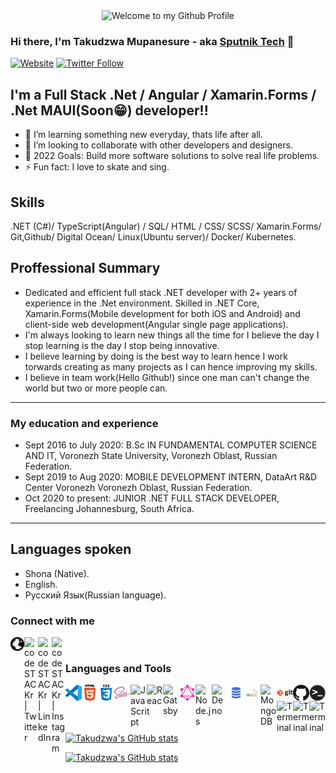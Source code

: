 <!-- "Hero" Header -->
<div align="center">
  <img src="https://github.com/BrunnerLivio/brunnerlivio/blob/master/images/welcome.png?raw=true" style="max-width: 100%;" alt="Welcome to my Github Profile" />
  

</div>

### Hi there, I'm Takudzwa Mupanesure - aka [Sputnik Tech][website] 👋

[![Website](https://img.shields.io/badge/-takudzwam.live-green)](https://takudzwam.live)
[![Twitter Follow](https://img.shields.io/badge/twitter-follow%20Takudzwa%20Mupanesure-yellowgreen)](https://twitter.com/TMupanesure?t=ZEnXP3JabAYEfkYaQlVR-A&s=09)

## I'm a Full Stack .Net / Angular / Xamarin.Forms / .Net MAUI(Soon😁) developer!!

- 🌱 I’m learning something new everyday, thats life after all.
- 🤝 I’m looking to collaborate with other developers and designers.
- 🥅 2022 Goals: Build more software solutions to solve real life problems.
- ⚡ Fun fact: I love to skate and sing.

## Skills
 .NET (C#)/ TypeScript(Angular) / SQL/ HTML / CSS/  SCSS/  Xamarin.Forms/  Git,Github/  Digital Ocean/  Linux(Ubuntu server)/  Docker/  Kubernetes.

## Proffessional Summary

- Dedicated and efficient full stack .NET developer with 2+ years of experience in the .Net environment. Skilled in .NET Core, Xamarin.Forms(Mobile development for both iOS and Android) and client-side web development(Angular single page applications).
-  I'm always looking to learn new things all the time for I believe the day I stop learning is the day I stop being innovative.
-  I believe learning by doing is the best way to learn hence I work torwards creating as many projects as I can hence improving my skills.
-  I believe in team work(Hello Github!) since one man can't change the world but two or more people can.
---

### My education and experience

- Sept 2016 to July 2020: B.Sc IN FUNDAMENTAL COMPUTER SCIENCE AND IT, Voronezh State University,
Voronezh Oblast, Russian Federation.
- Sept 2019 to Aug 2020: MOBILE DEVELOPMENT INTERN, DataArt R&D Center Voronezh
Voronezh Oblast, Russian Federation.
- Oct 2020 to present: JUNIOR .NET FULL STACK DEVELOPER, Freelancing
Johannesburg, South Africa.

---

## Languages spoken

-  Shona (Native).
-  English.
-  Русский Язык(Russian language).


### Connect with me

[<img align="left" alt="codeSTACKr.com" width="22px" src="https://raw.githubusercontent.com/iconic/open-iconic/master/svg/globe.svg" />][website]
[<img align="left" alt="codeSTACKr | Twitter" width="22px" src="https://cdn.jsdelivr.net/npm/simple-icons@v3/icons/twitter.svg" />][twitter]
[<img align="left" alt="codeSTACKr | LinkedIn" width="22px" src="https://cdn.jsdelivr.net/npm/simple-icons@v3/icons/linkedin.svg" />][linkedin]
[<img align="left" alt="codeSTACKr | Instagram" width="22px" src="https://cdn.jsdelivr.net/npm/simple-icons@v3/icons/instagram.svg" />][instagram]

<br />

### Languages and Tools

<img align="left" alt="Visual Studio Code" width="26px" src="https://raw.githubusercontent.com/github/explore/80688e429a7d4ef2fca1e82350fe8e3517d3494d/topics/visual-studio-code/visual-studio-code.png" />
<img align="left" alt="HTML5" width="26px" src="https://raw.githubusercontent.com/github/explore/80688e429a7d4ef2fca1e82350fe8e3517d3494d/topics/html/html.png" />
<img align="left" alt="CSS3" width="26px" src="https://raw.githubusercontent.com/github/explore/80688e429a7d4ef2fca1e82350fe8e3517d3494d/topics/css/css.png" />
<img align="left" alt="Sass" width="26px" src="https://raw.githubusercontent.com/github/explore/80688e429a7d4ef2fca1e82350fe8e3517d3494d/topics/sass/sass.png" />
<img align="left" alt="JavaScript" width="26px" src="https://miro.medium.com/max/1400/1*TpbxEQy4ckB-g31PwUQPlg.png" />
<img align="left" alt="React" width="26px" src="https://venturebeat.com/wp-content/uploads/2015/06/visual_studio_purple.png?resize=1200%2C600&strip=all" />
<img align="left" alt="Gatsby" width="26px" src="https://www.avenga.com/wp-content/uploads/2020/11/C-Sharp-1920x1080.png" />
<img align="left" alt="GraphQL" width="26px" src="https://raw.githubusercontent.com/github/explore/80688e429a7d4ef2fca1e82350fe8e3517d3494d/topics/graphql/graphql.png" />
<img align="left" alt="Node.js" width="26px" src="https://upload.wikimedia.org/wikipedia/commons/thumb/f/f2/Xamarin-logo.svg/220px-Xamarin-logo.svg.png" />
<img align="left" alt="Deno" width="26px" src="https://miro.medium.com/max/960/1*VKY-Ldkt-iHobItql7G_5w.png" />
<img align="left" alt="SQL" width="26px" src="https://raw.githubusercontent.com/github/explore/80688e429a7d4ef2fca1e82350fe8e3517d3494d/topics/sql/sql.png" />
<img align="left" alt="MySQL" width="26px" src="https://raw.githubusercontent.com/github/explore/80688e429a7d4ef2fca1e82350fe8e3517d3494d/topics/mysql/mysql.png" />
<img align="left" alt="MongoDB" width="26px" src="https://soaringeagle.biz/wp-content/uploads/2020/03/ms-sql-server.png" />
<img align="left" alt="Git" width="26px" src="https://raw.githubusercontent.com/github/explore/80688e429a7d4ef2fca1e82350fe8e3517d3494d/topics/git/git.png" />
<img align="left" alt="GitHub" width="26px" src="https://raw.githubusercontent.com/github/explore/78df643247d429f6cc873026c0622819ad797942/topics/github/github.png" />
<img align="left" alt="Terminal" width="26px" src="https://raw.githubusercontent.com/github/explore/80688e429a7d4ef2fca1e82350fe8e3517d3494d/topics/terminal/terminal.png" />
<img align="left" alt="Terminal" width="26px" src="https://cdn.neow.in/news/images/uploaded/2020/11/1605027417_microsoft_net_story.jpg" />
<img align="left" alt="Terminal" width="26px" src="https://bloximages.newyork1.vip.townnews.com/redandblack.com/content/tncms/assets/v3/editorial/4/59/45940eb2-5403-11e9-a843-db0e4491cc90/5ca13d8453042.image.jpg?resize=960%2C640" />
<img align="left" alt="Terminal" width="26px" src="https://upload.wikimedia.org/wikipedia/commons/thumb/f/ff/DigitalOcean_logo.svg/150px-DigitalOcean_logo.svg.png" />


<br />
<br />


[![Takudzwa's GitHub stats](https://github-readme-stats.vercel.app/api?username=Takudzwamz&hide=stars,issues,contribs&theme=radical)](https://github.com/Takudzwamz/github-readme-stats)

[![Takudzwa's GitHub stats](https://github-readme-stats.vercel.app/api/top-langs/?username=Takudzwamz&hide=stars,issues,contribs&count_private=true&show_icons=true&theme=cobalt&langs_count=15)](https://github.com/Takudzwamz/github-readme-stats)



<!--START_SECTION:activity
<details>
  <summary>:zap: Recent GitHub Activity</summary>
  

1. 🗣 Commented on [#1](https://github.com/codeSTACKr/portfolio-sass/issues/1) in [codeSTACKr/portfolio-sass](https://github.com/codeSTACKr/portfolio-sass)
2. 🎉 Merged PR [#1](https://github.com/codeSTACKr/portfolio-sass/pull/1) in [codeSTACKr/portfolio-sass](https://github.com/codeSTACKr/portfolio-sass)
3. 🗣 Commented on [#10](https://github.com/codeSTACKr/codestackr-vscode-theme/issues/10) in [codeSTACKr/codestackr-vscode-theme](https://github.com/codeSTACKr/codestackr-vscode-theme)
4. 🗣 Commented on [#11](https://github.com/codeSTACKr/codestackr-vscode-theme/issues/11) in [codeSTACKr/codestackr-vscode-theme](https://github.com/codeSTACKr/codestackr-vscode-theme)
5. ❌ Closed PR [#1](https://github.com/codeSTACKr/spotify-now-playing/pull/1) in [codeSTACKr/spotify-now-playing](https://github.com/codeSTACKr/spotify-now-playing)


</details>-->

[website]: https://takudzwam.live
[twitter]: https://twitter.com/TakudzwaM6?s=08
[instagram]: https://www.instagram.com/takum1709/
[linkedin]: https://www.linkedin.com/in/takudzwa-mupanesure-14a3321b7/

